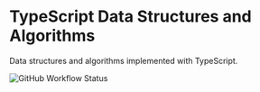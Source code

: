 # TypeScript Data Structures and Algorithms

Data structures and algorithms implemented with TypeScript. 

![GitHub Workflow Status](https://img.shields.io/github/workflow/status/francislagares/typescript-algorithms/TypeScript%20Compile%20and%20Test%20CI?style=for-the-badge&logo=github)
